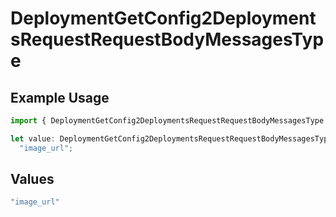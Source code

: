 # DeploymentGetConfig2DeploymentsRequestRequestBodyMessagesType

## Example Usage

```typescript
import { DeploymentGetConfig2DeploymentsRequestRequestBodyMessagesType } from "@orq-ai/node/models/operations";

let value: DeploymentGetConfig2DeploymentsRequestRequestBodyMessagesType =
  "image_url";
```

## Values

```typescript
"image_url"
```